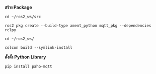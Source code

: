 **สร้าง Package**
```
cd ~/ros2_ws/src
```
```
ros2 pkg create --build-type ament_python mqtt_pkg --dependencies rclpy
```
```
cd ~/ros2_ws/
```
```
colcon build --symlink-install
```

**ตั้งตั้ง Python Library**
```
pip install paho-mqtt
```



